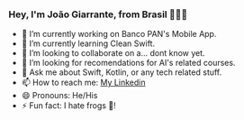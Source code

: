 ### Hey, I'm João Giarrante, from Brasil 👋🇧🇷


- 🔭 I’m currently working on Banco PAN's Mobile App.
- 🌱 I’m currently learning Clean Swift.
- 👯 I’m looking to collaborate on a... dont know yet.
- 🤔 I’m looking for recomendations for AI's related courses.
- 💬 Ask me about Swift, Kotlin, or any tech related stuff.
- 📫 How to reach me: [My Linkedin](https://www.linkedin.com/in/jpgiarrante/)
- 😄 Pronouns: He/His
- ⚡ Fun fact: I hate frogs 🐸!



